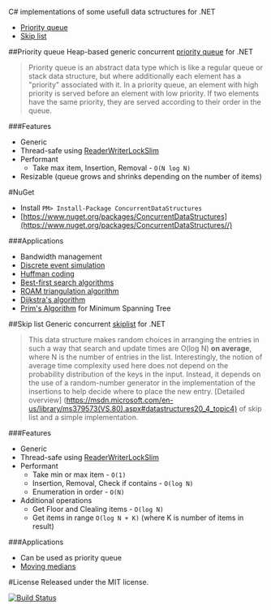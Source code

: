 C# implementations of some usefull data sctructures for .NET
 - [Priority queue](#priority-queue)
 - [Skip list](#skip-list)


##Priority queue
Heap-based generic concurrent [priority queue](http://en.wikipedia.org/wiki/Priority_queue) for .NET

>Priority queue is an abstract data type which is like a regular queue or 
>stack data structure, but where additionally each element has a "priority" 
>associated with it. In a priority queue, an element with high priority is 
>served before an element with low priority. If two elements have the same 
>priority, they are served according to their order in the queue.

###Features
- Generic
- Thread-safe using [ReaderWriterLockSlim](https://msdn.microsoft.com/en-us/library/system.threading.readerwriterlockslim(v=vs.110).aspx)
- Performant
    - Take max item, Insertion, Removal - `O(N log N)`
- Resizable (queue grows and shrinks depending on the number of items)

#NuGet
- Install `PM> Install-Package ConcurrentDataStructures`
- [https://www.nuget.org/packages/ConcurrentDataStructures](https://www.nuget.org/packages/ConcurrentDataStructures//)

###Applications

- Bandwidth management
- [Discrete event simulation](http://en.wikipedia.org/wiki/Discrete_event_simulation)
- [Huffman coding](http://en.wikipedia.org/wiki/Huffman_coding)
- [Best-first search algorithms](http://en.wikipedia.org/wiki/Best-first_search)
- [ROAM triangulation algorithm](http://en.wikipedia.org/wiki/ROAM)
- [Dijkstra's algorithm](http://en.wikipedia.org/wiki/Dijkstra%27s_algorithm)
- [Prim's Algorithm](http://en.wikipedia.org/wiki/Prim%27s_algorithm) for Minimum Spanning Tree

##Skip list
Generic concurrent [skiplist](https://en.wikipedia.org/wiki/Skip_list) for .NET

>This data structure makes random choices in arranging the entries in such
>a way that search and update times are O(log N) **on average**, where N is the number
>of entries in the list. Interestingly, the notion of average time complexity
>used here does not depend on the probability distribution of the keys in the input.
>Instead, it depends on the use of a random-number generator in the implementation
>of the insertions to help decide where to place the new entry.
>[Detailed overview] (https://msdn.microsoft.com/en-us/library/ms379573(VS.80).aspx#datastructures20_4_topic4) of skip list and a simple implementation.

###Features
 - Generic
 - Thread-safe using [ReaderWriterLockSlim](https://msdn.microsoft.com/en-us/library/system.threading.readerwriterlockslim(v=vs.110).aspx)
 - Performant
    - Take min or max item - `O(1)`
    - Insertion, Removal, Check if contains - `O(log N)`
    - Enumeration in order - `O(N)`
 - Additional operations
    - Get Floor and Clealing items - `O(log N)`
    - Get items in range `O(log N + K)` (where K is number of items in result)

###Applications

- Can be used as priority queue
- [Moving medians](https://en.wikipedia.org/wiki/Moving_average#Moving_median)

#License
Released under the MIT license.

[![Build Status](https://sphinxy.visualstudio.com/DataStructures/_apis/build/status/DataStructures-ASP.NET-CI?branchName=master)](https://sphinxy.visualstudio.com/DataStructures/_build/latest?definitionId=2&branchName=master)
